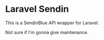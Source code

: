 # Laravel Sendin

This is a SendinBlue API wrapper for Laravel.

Not sure if I'm gonna give maintenance.
